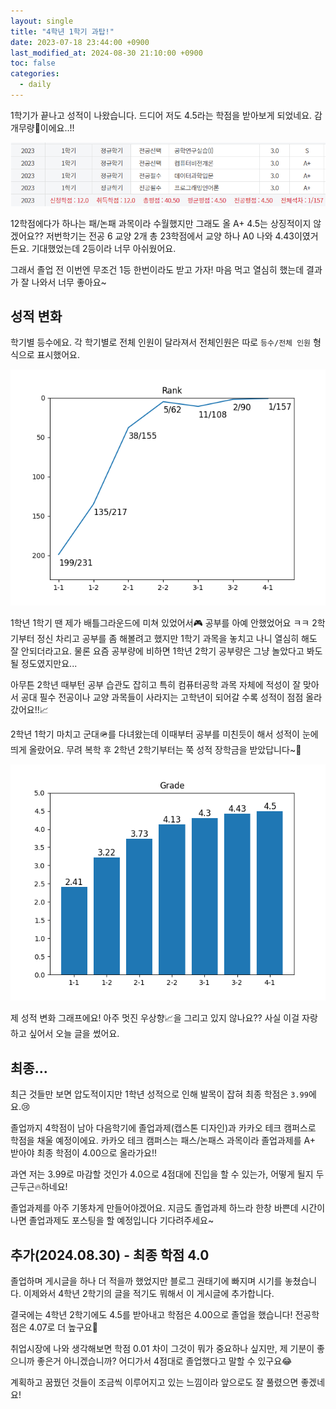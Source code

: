 ```yaml
---
layout: single
title: "4학년 1학기 과탑!"
date: 2023-07-18 23:44:00 +0900
last_modified_at: 2024-08-30 21:10:00 +0900
toc: false
categories:
  - daily
---
```


1학기가 끝나고 성적이 나왔습니다. 드디어 저도 4.5라는 학점을 받아보게 되었네요. 감개무량🥹이에요..!!

![4학년 1학기 성적](/assets/images/2023-07-18/score.png)

12학점에다가 하나는 패/논패 과목이라 수월했지만 그래도 올 A+ 4.5는 상징적이지 않겠어요?? 저번학기는 전공 6 교양 2개 총 23학점에서 교양 하나 A0 나와 4.43이였거든요. 기대했었는데 2등이라 너무 아쉬웠어요.

그래서 졸업 전 이번엔 무조건 1등 한번이라도 받고 가자! 마음 먹고 열심히 했는데 결과가 잘 나와서 너무 좋아요~

## 성적 변화

학기별 등수에요. 각 학기별로 전체 인원이 달라져서 전체인원은 따로 `등수/전체 인원` 형식으로 표시했어요.

![석차 그래프](/assets/images/2023-07-18/rank.png)

1학년 1학기 땐 제가 배틀그라운드에 미쳐 있었어서🎮 공부를 아예 안했었어요 ㅋㅋ 2학기부터 정신 차리고 공부를 좀 해볼려고 했지만 1학기 과목을 놓치고 나니 열심히 해도 잘 안되더라고요. 물론 요즘 공부량에 비하면 1학년 2학기 공부량은 그냥 놀았다고 봐도 될 정도였지만요\...

아무튼 2학년 때부턴 공부 습관도 잡히고 특히 컴퓨터공학 과목 자체에 적성이 잘 맞아서 공대 필수 전공이나 교양 과목들이 사라지는 고학년이 되어갈 수록 성적이 점점 올라갔어요!!📈

2학년 1학기 마치고 군대🪖를 다녀왔는데 이때부터 공부를 미친듯이 해서 성적이 눈에 띄게 올랐어요. 무려 복학 후 2학년 2학기부터는 쭉 성적 장학금을 받았답니다~💸

![학점 그래프](/assets/images/2023-07-18/grade.png)

제 성적 변화 그래프에요! 아주 멋진 우상향📈을 그리고 있지 않나요?? 사실 이걸 자랑하고 싶어서 오늘 글을 썼어요.

## 최종\...

최근 것들만 보면 압도적이지만 1학년 성적으로 인해 발목이 잡혀 최종 학점은 `3.99`에요.😢

졸업까지 4학점이 남아 다음학기에 졸업과제(캡스톤 디자인)과 카카오 테크 캠퍼스로 학점을 채울 예정이에요. 카카오 테크 캠퍼스는 패스/논패스 과목이라 졸업과제를 A+ 받아야 최종 학점이 4.00으로 올라가요!!

과연 저는 3.99로 마감할 것인가 4.0으로 4점대에 진입을 할 수 있는가, 어떻게 될지 두근두근🔥하네요!

졸업과제를 아주 기똥차게 만들어야겠어요. 지금도 졸업과제 하느라 한창 바쁜데 시간이 나면 졸업과제도 포스팅을 할 예정입니다 기다려주세요~

## 추가(2024.08.30) - 최종 학점 4.0

졸업하며 게시글을 하나 더 적을까 했었지만 블로그 권태기에 빠지며 시기를 놓쳤습니다. 이제와서 4학년 2학기의 글을 적기도 뭐해서 이 게시글에 추가합니다.

결국에는 4학년 2학기에도 4.5를 받아내고 학점은 4.00으로 졸업을 했습니다! 전공학점은 4.07로 더 높구요🤗

취업시장에 나와 생각해보면 학점 0.01 차이 그것이 뭐가 중요하나 싶지만, 제 기분이 좋으니까 좋은거 아니겠습니까? 어디가서 4점대로 졸업했다고 말할 수 있구요😂

계획하고 꿈꿨던 것들이 조금씩 이루어지고 있는 느낌이라 앞으로도 잘 풀렸으면 좋겠네요!
